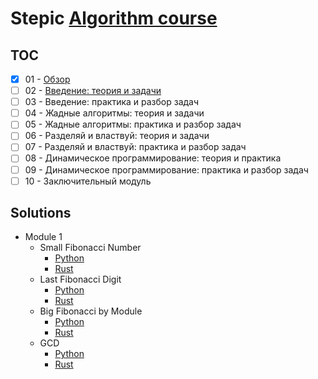 # Stepic [Algorithm course](https://stepik.org/course/217/)

## TOC

- [x] 01 - [Обзор](notes/module_1.ipynb)
- [ ] 02 - [Введение: теория и задачи](notes/module_2.ipynb)
- [ ] 03 - Введение: практика и разбор задач
- [ ] 04 - Жадные алгоритмы: теория и задачи
- [ ] 05 - Жадные алгоритмы: практика и разбор задач
- [ ] 06 - Разделяй и властвуй: теория и задачи
- [ ] 07 - Разделяй и властвуй: практика и разбор задач
- [ ] 08 - Динамическое программирование: теория и практика
- [ ] 09 - Динамическое программирование: практика и разбор задач
- [ ] 10 - Заключительный модуль

## Solutions

- Module 1
    - Small Fibonacci Number
        - [Python](python/src/module_1/fibonacci.py)
        - [Rust](rust/src/module_1/fibonacci.rs)
    - Last Fibonacci Digit
        - [Python](python/src/module_1/fibonacci_last.py)
        - [Rust](rust/src/module_1/fibonacci_last.rs)
    - Big Fibonacci by Module
        - [Python](python/src/module_1/big_fibonacci.py)
        - [Rust](rust/src/module_1/big_fibonacci.rs)
    - GCD
        - [Python](python/src/module_1/gcd.py)
        - [Rust](rust/src/module_1/gcd.rs)
